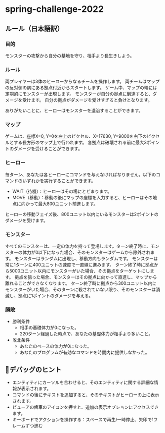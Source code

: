 # spring-challenge-2022

## ルール（日本語訳）

### 目的

モンスターの攻撃から自分の基地を守り、相手より長生きしよう。

### ルール

両プレイヤーは3体のヒーローからなるチームを操作します。
両チームはマップの反対側の隅にある拠点付近からスタートします。
ゲーム中、マップの端には定期的にモンスターが出現します。
モンスターが自分の拠点に到達すると、ダメージを受けます。
自分の拠点がダメージを受けすぎると負けとなります。

ありがたいことに、ヒーローはモンスターを退治することができます。

### マップ

ゲームは、座標X=0, Y=0を左上のピクセル、X=17630, Y=9000を右下のピクセルとする長方形のマップ上で行われます。
各拠点は破壊される前に最大3ポイントのダメージを受けることができます。

### ヒーロー

毎ターン、あなたは各ヒーローにコマンドを与えなければなりません。以下のコマンドのいずれかを実行することができます。

* WAIT（待機）：ヒーローはその場にとどまります。
* MOVE（移動）：移動の後にマップの座標を入力すると、ヒーローはその地点に向かって最大800ユニット前進します。

ヒーローの移動フェイズ後、800ユニット以内にいるモンスターは2ポイントのダメージを受けます。

### モンスター

すべてのモンスターは、一定の体力を持って登場します。ターン終了時に、モンスターの体力が0以下になった場合、そのモンスターはゲームから除外されます。
モンスターはランダムに出現し、移動方向もランダムです。
モンスターは常に1ターンに400ユニットの速度で一直線に進みます。
ターン終了時に拠点から5000ユニット以内にモンスターがいた場合、その拠点をターゲットにします。
拠点を狙った場合、モンスターはその拠点に向かって直進し、マップから離れることができなくなります。
ターン終了時に拠点から300ユニット以内にモンスターがいた場合、そのターンに殺されていない限り、そのモンスターは消滅し、拠点に1ポイントのダメージを与える。

### 勝敗

* 勝利条件
  * 相手の基礎体力が0になった。
  * 220ターン経過した時点で、あなたの基礎体力が相手より多いこと。
* 敗北条件
  * あなたのベースの体力が0になった。
  * あなたのプログラムが有効なコマンドを時間内に提供しなかった。

## 🐞デバッグのヒント

* エンティティにカーソルを合わせると、そのエンティティに関する詳細な情報が表示されます。
* コマンドの後にテキストを追加すると、そのテキストがヒーローの上に表示されます。
* ビューアの歯車のアイコンを押すと、追加の表示オプションにアクセスできます。
* キーボードでアクションを操作する：スペースで再生/一時停止、矢印で1フレームずつ進む
